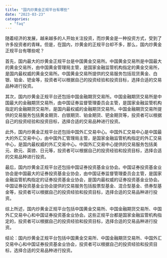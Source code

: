 ```yaml
---
title: "国内炒黄金正规平台有哪些"
date: "2023-03-23"
categories: 
  - "faq"
---
```


随着经济的发展，越来越多的人开始关注投资，而炒黄金是一种投资方式，受到了许多投资者的青睐。但是，在国内，炒黄金的正规平台却不多，那么，国内炒黄金正规平台有哪些呢？

首先，国内最大的炒黄金正规平台是中国黄金交易所。中国黄金交易所是中国最大的黄金交易所，由中国黄金管理局主管，是国家金融监管机构指定的黄金交易所，是国内最权威的黄金交易所。中国黄金交易所提供的交易服务包括现货黄金、白银、铂金、钯金等，投资者可以根据自己的投资经验和投资目标，选择合适的交易品种进行投资。

其次，国内炒黄金正规平台还包括中国金融期货交易所。中国金融期货交易所是中国最大的金融期货交易所，由中国证券监督管理委员会主管，是国家金融监管机构指定的金融期货交易所，是国内最权威的金融期货交易所。中国金融期货交易所提供的交易服务包括黄金期货、白银期货、铂金期货、钯金期货等，投资者可以根据自己的投资经验和投资目标，选择合适的交易品种进行投资。

此外，国内炒黄金正规平台还包括中国外汇交易中心。中国外汇交易中心是中国最大的外汇交易中心，由中国外汇管理局主管，是国家金融监管机构指定的外汇交易中心，是国内最权威的外汇交易中心。中国外汇交易中心提供的交易服务包括美元、欧元、英镑、日元等，投资者可以根据自己的投资经验和投资目标，选择合适的交易品种进行投资。

最后，国内炒黄金正规平台还包括中国证券投资基金业协会。中国证券投资基金业协会是中国最大的证券投资基金业协会，由中国证券监督管理委员会主管，是国家金融监管机构指定的证券投资基金业协会，是国内最权威的证券投资基金业协会。中国证券投资基金业协会提供的交易服务包括股票型基金、混合型基金、债券型基金等，投资者可以根据自己的投资经验和投资目标，选择合适的交易品种进行投资。

综上所述，国内炒黄金正规平台包括中国黄金交易所、中国金融期货交易所、中国外汇交易中心和中国证券投资基金业协会。这些正规平台都是国家金融监管机构指定的，投资者可以根据自己的投资经验和投资目标，选择合适的交易品种进行投资。

结论：国内炒黄金正规平台包括中国黄金交易所、中国金融期货交易所、中国外汇交易中心和中国证券投资基金业协会，投资者可以根据自己的投资经验和投资目标，选择合适的交易品种进行投资。

